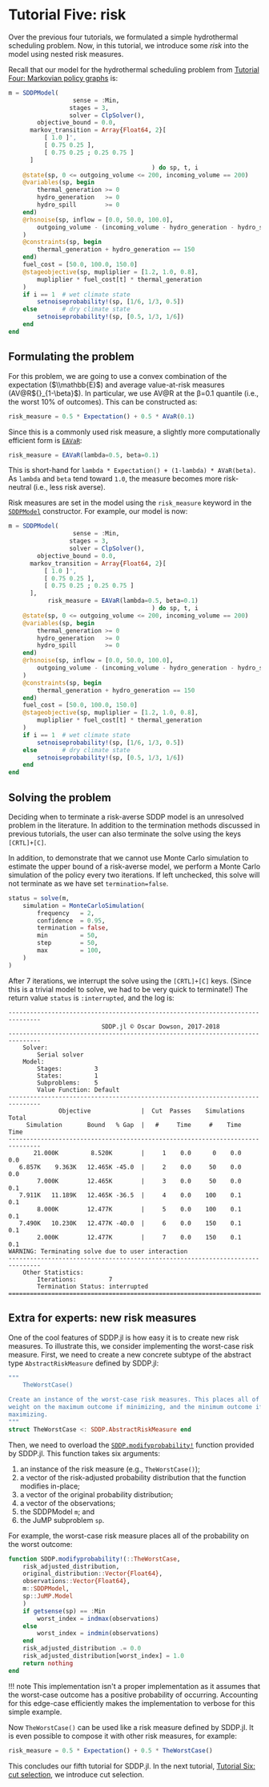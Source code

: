 # Tutorial Five: risk

Over the previous four tutorials, we formulated a simple hydrothermal scheduling
problem. Now, in this tutorial, we introduce some *risk* into the model using
nested risk measures.

Recall that our model for the hydrothermal scheduling problem from
[Tutorial Four: Markovian policy graphs](@ref) is:

```julia
m = SDDPModel(
                  sense = :Min,
                 stages = 3,
                 solver = ClpSolver(),
        objective_bound = 0.0,
      markov_transition = Array{Float64, 2}[
          [ 1.0 ]',
          [ 0.75 0.25 ],
          [ 0.75 0.25 ; 0.25 0.75 ]
      ]
                                        ) do sp, t, i
    @state(sp, 0 <= outgoing_volume <= 200, incoming_volume == 200)
    @variables(sp, begin
        thermal_generation >= 0
        hydro_generation   >= 0
        hydro_spill        >= 0
    end)
    @rhsnoise(sp, inflow = [0.0, 50.0, 100.0],
        outgoing_volume - (incoming_volume - hydro_generation - hydro_spill) == inflow
    )
    @constraints(sp, begin
        thermal_generation + hydro_generation == 150
    end)
    fuel_cost = [50.0, 100.0, 150.0]
    @stageobjective(sp, mupliplier = [1.2, 1.0, 0.8],
        mupliplier * fuel_cost[t] * thermal_generation
    )
    if i == 1  # wet climate state
        setnoiseprobability!(sp, [1/6, 1/3, 0.5])
    else       # dry climate state
        setnoiseprobability!(sp, [0.5, 1/3, 1/6])
    end
end
```

## Formulating the problem

For this problem, we are going to use a convex combination of the expectation
(\$\\\mathbb{E}\$) and average value-at-risk measures (AV@R\${}_{1-\\beta}\$).
In particular, we use AV@R at the β=0.1 quantile (i.e., the worst 10% of
outcomes). This can be constructed as:
```julia
risk_measure = 0.5 * Expectation() + 0.5 * AVaR(0.1)
```

Since this is a commonly used risk measure, a slightly more computationally
efficient form is [`EAVaR`](@ref):
```julia
risk_measure = EAVaR(lambda=0.5, beta=0.1)
```
This is short-hand for `lambda * Expectation() + (1-lambda) * AVaR(beta)`. As
`lambda` and `beta` tend toward `1.0`, the measure becomes more risk-neutral
(i.e., less risk averse).

Risk measures are set in the model using the `risk_measure` keyword in the
[`SDDPModel`](@ref) constructor. For example, our model is now:

```julia
m = SDDPModel(
                  sense = :Min,
                 stages = 3,
                 solver = ClpSolver(),
        objective_bound = 0.0,
      markov_transition = Array{Float64, 2}[
          [ 1.0 ]',
          [ 0.75 0.25 ],
          [ 0.75 0.25 ; 0.25 0.75 ]
      ],
           risk_measure = EAVaR(lambda=0.5, beta=0.1)
                                        ) do sp, t, i
    @state(sp, 0 <= outgoing_volume <= 200, incoming_volume == 200)
    @variables(sp, begin
        thermal_generation >= 0
        hydro_generation   >= 0
        hydro_spill        >= 0
    end)
    @rhsnoise(sp, inflow = [0.0, 50.0, 100.0],
        outgoing_volume - (incoming_volume - hydro_generation - hydro_spill) == inflow
    )
    @constraints(sp, begin
        thermal_generation + hydro_generation == 150
    end)
    fuel_cost = [50.0, 100.0, 150.0]
    @stageobjective(sp, mupliplier = [1.2, 1.0, 0.8],
        mupliplier * fuel_cost[t] * thermal_generation
    )
    if i == 1  # wet climate state
        setnoiseprobability!(sp, [1/6, 1/3, 0.5])
    else       # dry climate state
        setnoiseprobability!(sp, [0.5, 1/3, 1/6])
    end
end
```

## Solving the problem

Deciding when to terminate a risk-averse SDDP model is an unresolved problem in
the literature. In addition to the termination methods discussed in previous
tutorials, the user can also terminate the solve using the keys `[CRTL]+[C]`.

In addition, to demonstrate that we cannot use Monte Carlo simulation to
estimate the upper  bound of a risk-averse model, we perform a Monte Carlo
simulation of the policy  every two iterations. If left unchecked, this solve
will not terminate as we have set `termination=false`.

```julia
status = solve(m,
    simulation = MonteCarloSimulation(
        frequency   = 2,
        confidence  = 0.95,
        termination = false,
        min         = 50,
        step        = 50,
        max         = 100,
    )
)
```
After 7 iterations, we interrupt the solve using the `[CRTL]+[C]` keys. (Since
this is a trivial model to solve, we had to be very quick to terminate!) The
return value `status` is `:interrupted`, and the log is:
```
-------------------------------------------------------------------------------
                          SDDP.jl © Oscar Dowson, 2017-2018
-------------------------------------------------------------------------------
    Solver:
        Serial solver
    Model:
        Stages:         3
        States:         1
        Subproblems:    5
        Value Function: Default
-------------------------------------------------------------------------------
              Objective              |  Cut  Passes    Simulations   Total
     Simulation       Bound   % Gap  |   #     Time     #    Time    Time
-------------------------------------------------------------------------------
       21.000K         8.520K        |     1    0.0      0    0.0    0.0
   6.857K    9.363K   12.465K -45.0  |     2    0.0     50    0.0    0.0
        7.000K        12.465K        |     3    0.0     50    0.0    0.1
   7.911K   11.189K   12.465K -36.5  |     4    0.0    100    0.1    0.1
        8.000K        12.477K        |     5    0.0    100    0.1    0.1
   7.490K   10.230K   12.477K -40.0  |     6    0.0    150    0.1    0.1
        2.000K        12.477K        |     7    0.0    150    0.1    0.1
WARNING: Terminating solve due to user interaction
-------------------------------------------------------------------------------
    Other Statistics:
        Iterations:         7
        Termination Status: interrupted
===============================================================================
```

## Extra for experts: new risk measures

One of the cool features of SDDP.jl is how easy it is to create new risk
measures. To illustrate this, we consider implementing the worst-case risk
measure. First, we need to create a new concrete subtype of the abstract type
`AbstractRiskMeasure` defined by SDDP.jl:

```julia
"""
    TheWorstCase()

Create an instance of the worst-case risk measures. This places all of the
weight on the maximum outcome if minimizing, and the minimum outcome if
maximizing.
"""
struct TheWorstCase <: SDDP.AbstractRiskMeasure end
```

Then, we need to overload the [`SDDP.modifyprobability!`](@ref) function
provided by SDDP.jl. This function takes six arguments:
 1. an instance of the risk measure (e.g., `TheWorstCase()`);
 2. a vector of the risk-adjusted probability distribution that the function
    modifies in-place;
 3. a vector of the original probability distribution;
 4. a vector of the observations;
 5. the SDDPModel `m`; and
 6. the JuMP subproblem `sp`.

For example, the worst-case risk measure places all of the probability on the
worst outcome:
```julia
function SDDP.modifyprobability!(::TheWorstCase,
    risk_adjusted_distribution,
    original_distribution::Vector{Float64},
    observations::Vector{Float64},
    m::SDDPModel,
    sp::JuMP.Model
    )
    if getsense(sp) == :Min
        worst_index = indmax(observations)
    else
        worst_index = indmin(observations)
    end
    risk_adjusted_distribution .= 0.0
    risk_adjusted_distribution[worst_index] = 1.0
    return nothing
end
```
!!! note
    This implementation isn't a proper implementation as it assumes that the
    worst-case outcome has a positive probability of occurring. Accounting for
    this edge-case efficiently makes the implementation to verbose for this
    simple example.

Now `TheWorstCase()` can be used like a risk measure defined by SDDP.jl. It is
even possible to compose it with other risk measures, for example:
```julia
risk_measure = 0.5 * Expectation() + 0.5 * TheWorstCase()
```

This concludes our fifth tutorial for SDDP.jl. In the next tutorial,
[Tutorial Six: cut selection](@ref), we introduce cut selection.
